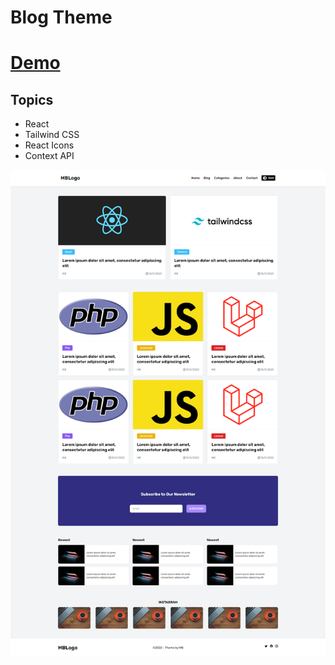 # Blog Theme

# [Demo](https://blog-theme-hazel.vercel.app/)

## Topics
- React
- Tailwind CSS
- React Icons
- Context API

<img src="screen.png" />

